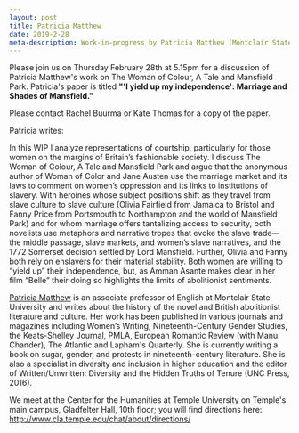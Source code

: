 ```yaml
---
layout: post
title: Patricia Matthew
date: 2019-2-28
meta-description: Work-in-progress by Patricia Matthew (Montclair State)
---
```

Please join us on Thursday February 28th at 5.15pm for a discussion of Patricia Matthew's work on The Woman of Colour, A Tale and Mansfield Park. Patricia's paper is titled <b>"'I yield up my independence': Marriage and Shades of Mansfield."</B>

Please contact Rachel Buurma or Kate Thomas for a copy of the paper.

Patricia writes:

 In this WIP I analyze representations of courtship, particularly for those women on the margins of Britain’s fashionable society. I discuss The Woman of Colour, A Tale and Mansfield Park and argue that the anonymous author of Woman of Color and Jane Austen use the marriage market and its laws to comment on women’s oppression and its links to institutions of slavery. With heroines whose subject positions shift as they travel from slave culture to slave culture (Olivia Fairfield from Jamaica to Bristol and Fanny Price from Portsmouth to Northampton and the world of Mansfield Park) and for whom marriage offers tantalizing access to security, both novelists use metaphors and narrative tropes that evoke the slave trade—the middle passage, slave markets, and women’s slave narratives, and the 1772 Somerset decision settled by Lord Mansfield. Further, Olivia and Fanny both rely on enslavers for their material stability. Both women are willing to “yield up” their independence, but, as Amman Asante makes clear in her film “Belle” their doing so highlights the limits of abolitionist sentiments.

[Patricia Matthew](https://patriciamatthew.blog/) is an associate professor of English at Montclair State University and writes about the history of the novel and British abolitionist literature and culture. Her work has been published in various journals and magazines including Women’s Writing, Nineteenth-Century Gender Studies, the Keats-Shelley Journal, PMLA, European Romantic Review (with Manu Chander), The Atlantic and Lapham's Quarterly. She is currently writing a book on sugar, gender, and protests in nineteenth-century literature. She is also a specialist in diversity and inclusion in higher education and the editor of Written/Unwritten: Diversity and the Hidden Truths of Tenure (UNC Press, 2016).

We meet at the Center for the Humanities at Temple University on Temple's main campus, Gladfelter Hall, 10th floor; you will find directions here: http://www.cla.temple.edu/chat/about/directions/
